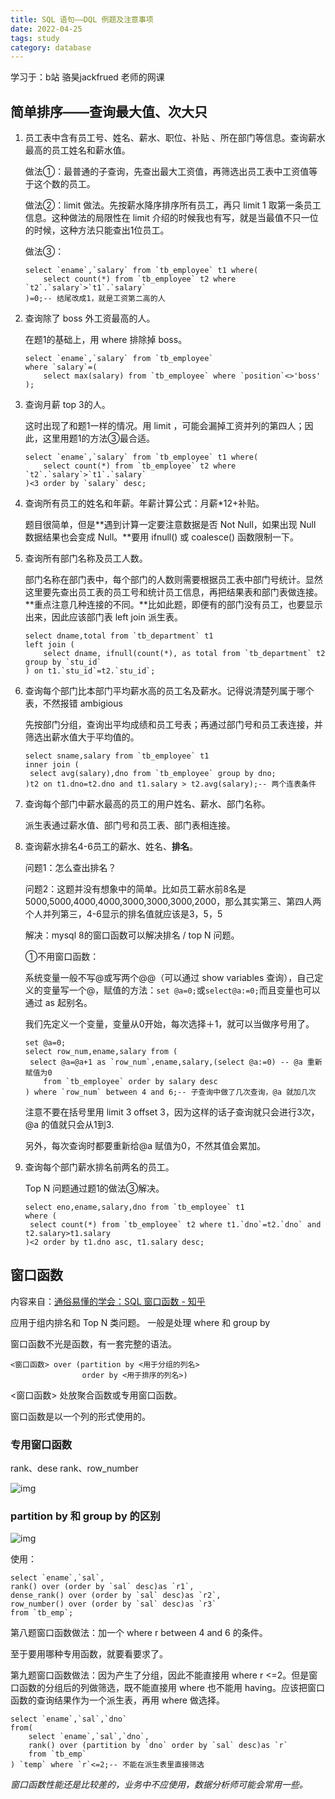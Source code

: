 ```yaml
---
title: SQL 语句——DQL 例题及注意事项
date: 2022-04-25
tags: study
category: database
---
```


学习于：b站 骆昊jackfrued 老师的网课

## 简单排序——查询最大值、次大只

1. 员工表中含有员工号、姓名、薪水、职位、补贴 、所在部门等信息。查询薪水最高的员工姓名和薪水值。

   做法①：最普通的子查询，先查出最大工资值，再筛选出员工表中工资值等于这个数的员工。

   做法②：limit 做法。先按薪水降序排序所有员工，再只 limit 1 取第一条员工信息。这种做法的局限性在 limit 介绍的时候我也有写，就是当最值不只一位的时候，这种方法只能查出1位员工。

   做法③：

   ```mysql
   select `ename`,`salary` from `tb_employee` t1 where(
       select count(*) from `tb_employee` t2 where `t2`.`salary`>`t1`.`salary`
   )=0;-- 结尾改成1，就是工资第二高的人
   ```

2. 查询除了 boss 外工资最高的人。

   在题1的基础上，用 where 排除掉 boss。

   ```mysql
   select `ename`,`salary` from `tb_employee` 
   where `salary`=(
       select max(salary) from `tb_employee` where `position`<>'boss'
   );
   ```

3. 查询月薪 top 3的人。

   这时出现了和题1一样的情况。用 limit ，可能会漏掉工资并列的第四人；因此，这里用题1的方法③最合适。

   ```mysql
   select `ename`,`salary` from `tb_employee` t1 where(
       select count(*) from `tb_employee` t2 where `t2`.`salary`>`t1`.`salary`
   )<3 order by `salary` desc;
   ```

4. 查询所有员工的姓名和年薪。年薪计算公式：月薪*12+补贴。

   题目很简单，但是**遇到计算一定要注意数据是否 Not Null，如果出现 Null 数据结果也会变成 Null。**要用 ifnull() 或 coalesce() 函数限制一下。

5. 查询所有部门名称及员工人数。

   部门名称在部门表中，每个部门的人数则需要根据员工表中部门号统计。显然这里要先查出员工表的员工号和统计员工信息，再把结果表和部门表做连接。**重点注意几种连接的不同。**比如此题，即便有的部门没有员工，也要显示出来，因此应该部门表 left join 派生表。

   ```mysql
   select dname,total from `tb_department` t1
   left join (
       select dname, ifnull(count(*), as total from `tb_department` t2 group by `stu_id`
   ) on t1.`stu_id`=t2.`stu_id`;
   ```

6. 查询每个部门比本部门平均薪水高的员工名及薪水。记得说清楚列属于哪个表，不然报错 ambigious

   先按部门分组，查询出平均成绩和员工号表；再通过部门号和员工表连接，并筛选出薪水值大于平均值的。

   ```mysql
   select sname,salary from `tb_employee` t1
   inner join (
   	select avg(salary),dno from `tb_employee` group by dno;
   )t2 on t1.dno=t2.dno and t1.salary > t2.avg(salary);-- 两个连表条件
   ```

7. 查询每个部门中薪水最高的员工的用户姓名、薪水、部门名称。

   派生表通过薪水值、部门号和员工表、部门表相连接。

8. 查询薪水排名4-6员工的薪水、姓名、**排名**。

   问题1：怎么查出排名？

   问题2：这题并没有想象中的简单。比如员工薪水前8名是5000,5000,4000,4000,3000,3000,3000,2000，那么其实第三、第四人两个人并列第三，4-6显示的排名值就应该是3，5，5

   解决：mysql 8的窗口函数可以解决排名 / top N 问题。

   ①不用窗口函数：

   系统变量一般不写@或写两个@@（可以通过 show variables 查询），自己定义的变量写一个@，赋值的方法：`set @a=0;`或`select@a:=0;`而且变量也可以通过 as 起别名。

   我们先定义一个变量，变量从0开始，每次选择＋1，就可以当做序号用了。

   ```mysql
   set @a=0;
   select row_num,ename,salary from (
   	select @a=@a+1 as `row_num`,ename,salary,(select @a:=0) -- @a 重新赋值为0
       from `tb_employee` order by salary desc
   ) where `row_num` between 4 and 6;-- 子查询中做了几次查询，@a 就加几次
   ```

   注意不要在括号里用 limit 3 offset 3，因为这样的话子查询就只会进行3次，@a 的值就只会从1到3.

   另外，每次查询时都要重新给@a 赋值为0，不然其值会累加。

9. 查询每个部门薪水排名前两名的员工。

   Top N 问题通过题1的做法③解决。

   ```mysql
   select eno,ename,salary,dno from `tb_employee` t1
   where (
   	select count(*) from `tb_employee` t2 where t1.`dno`=t2.`dno` and t2.salary>t1.salary
   )<2 order by t1.dno asc, t1.salary desc;
   ```

## 窗口函数

内容来自：[通俗易懂的学会：SQL 窗口函数 - 知乎](https://zhuanlan.zhihu.com/p/92654574)

应用于组内排名和 Top N 类问题。 一般是处理 where 和 group by

窗口函数不光是函数，有一套完整的语法。

```mysql
<窗口函数> over (partition by <用于分组的列名>
                order by <用于排序的列名>)
```

<窗口函数> 处放聚合函数或专用窗口函数。

窗口函数是以一个列的形式使用的。

### 专用窗口函数

rank、dese rank、row_number

![img](https://img-blog.csdnimg.cn/img_convert/18d3c41260cad2a0ecbae4732018948c.png)

### partition by 和 group by 的区别

![img](https://img-blog.csdnimg.cn/img_convert/6650ec247ab10db38a52d904bfecbd3c.png)

使用：

```mysql
select `ename`,`sal`,
rank() over (order by `sal` desc)as `r1`,
dense_rank() over (order by `sal` desc)as `r2`,
row_number() over (order by `sal` desc)as `r3`
from `tb_emp`;
```

第八题窗口函数做法：加一个 where r between 4 and 6 的条件。

至于要用哪种专用函数，就要看要求了。

第九题窗口函数做法：因为产生了分组，因此不能直接用 where r <=2。但是窗口函数的分组后的列做筛选，既不能直接用 where 也不能用 having。应该把窗口函数的查询结果作为一个派生表，再用 where 做选择。

```mysql
select `ename`,`sal`,`dno`
from(
    select `ename`,`sal`,`dno`,
    rank() over (partition by `dno` order by `sal` desc)as `r`
    from `tb_emp`
) `temp` where `r`<=2;-- 不能在派生表里直接筛选
```

*窗口函数性能还是比较差的，业务中不应使用，数据分析师可能会常用一些。*
